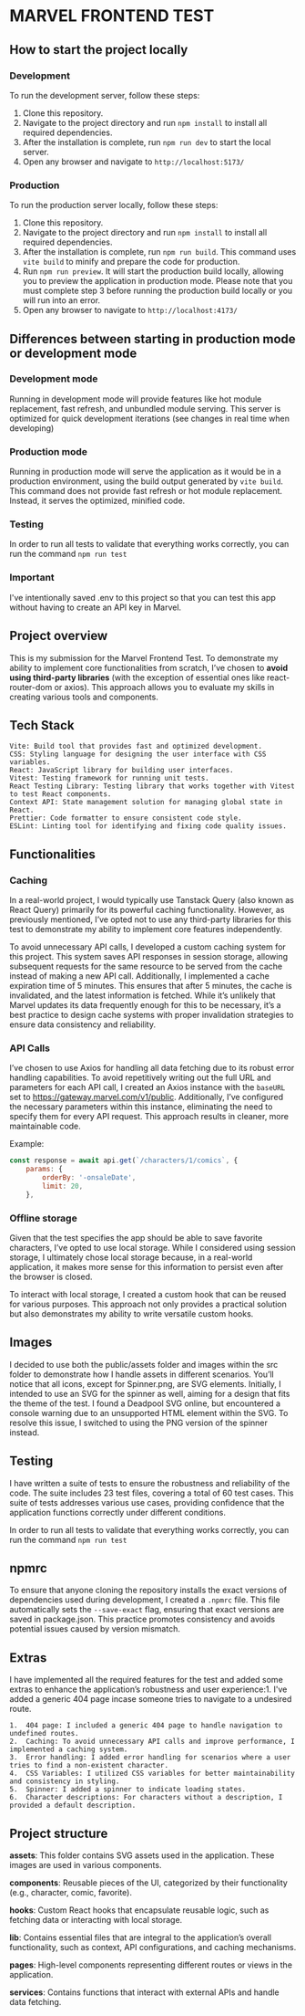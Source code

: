 # MARVEL FRONTEND TEST
## How to start the project locally
### Development
To run the development server, follow these steps:

1. Clone this repository.
2. Navigate to the project directory and run `npm install` to install all required dependencies.
3. After the installation is complete, run `npm run dev` to start the local server.
4. Open any browser and navigate to `http://localhost:5173/`

### Production
To run the production server locally, follow these steps:

1. Clone this repository.
2. Navigate to the project directory and run `npm install` to install all required dependencies.
3. After the installation is complete, run `npm run build`. This command uses `vite build` to minify and prepare the code for production.
4. Run `npm run preview`. It will start the production build locally, allowing you to preview the application in production mode. Please note that you must complete step 3 before running the production build locally or you will run into an error.
5. Open any browser to navigate to `http://localhost:4173/`

## Differences between starting in production mode or development mode
### Development mode
Running in development mode will provide features like hot module replacement, fast refresh, and unbundled module serving. This server is optimized for quick development iterations (see changes in real time when developing)
### Production mode
Running in production mode will serve the application as it would be in a production environment, using the build output generated by `vite build`. This command does not provide fast refresh or hot module replacement. Instead, it serves the optimized, minified code.

### Testing
In order to run all tests to validate that everything works correctly, you can run the command `npm run test`

### Important
I've intentionally saved .env to this project so that you can test this app without having to create an API key in Marvel.

## Project overview
This is my submission for the Marvel Frontend Test. To demonstrate my ability to implement core functionalities from scratch, I’ve chosen to **avoid using third-party libraries** (with the exception of essential ones like react-router-dom or axios). This approach allows you to evaluate my skills in creating various tools and components.

## Tech Stack
	Vite: Build tool that provides fast and optimized development.
	CSS: Styling language for designing the user interface with CSS variables.
	React: JavaScript library for building user interfaces.
	Vitest: Testing framework for running unit tests.
    React Testing Library: Testing library that works together with Vitest to test React components.
	Context API: State management solution for managing global state in React.
	Prettier: Code formatter to ensure consistent code style.
	ESLint: Linting tool for identifying and fixing code quality issues.

## Functionalities

### Caching
In a real-world project, I would typically use Tanstack Query (also known as React Query) primarily for its powerful caching functionality. However, as previously mentioned, I’ve opted not to use any third-party libraries for this test to demonstrate my ability to implement core features independently.

To avoid unnecessary API calls, I developed a custom caching system for this project. This system saves API responses in session storage, allowing subsequent requests for the same resource to be served from the cache instead of making a new API call. Additionally, I implemented a cache expiration time of 5 minutes. This ensures that after 5 minutes, the cache is invalidated, and the latest information is fetched. While it’s unlikely that Marvel updates its data frequently enough for this to be necessary, it’s a best practice to design cache systems with proper invalidation strategies to ensure data consistency and reliability.

### API Calls
I’ve chosen to use Axios for handling all data fetching due to its robust error handling capabilities. To avoid repetitively writing out the full URL and parameters for each API call, I created an Axios instance with the `baseURL` set to https://gateway.marvel.com/v1/public. Additionally, I’ve configured the necessary parameters within this instance, eliminating the need to specify them for every API request. This approach results in cleaner, more maintainable code.

Example:
```js
const response = await api.get(`/characters/1/comics`, {
    params: {
        orderBy: '-onsaleDate',
        limit: 20,
    },
```

### Offline storage
Given that the test specifies the app should be able to save favorite characters, I’ve opted to use local storage. While I considered using session storage, I ultimately chose local storage because, in a real-world application, it makes more sense for this information to persist even after the browser is closed.

To interact with local storage, I created a custom hook that can be reused for various purposes. This approach not only provides a practical solution but also demonstrates my ability to write versatile custom hooks.

## Images

I decided to use both the public/assets folder and images within the src folder to demonstrate how I handle assets in different scenarios. You’ll notice that all icons, except for Spinner.png, are SVG elements. Initially, I intended to use an SVG for the spinner as well, aiming for a design that fits the theme of the test. I found a Deadpool SVG online, but encountered a console warning due to an unsupported HTML element within the SVG. To resolve this issue, I switched to using the PNG version of the spinner instead.

## Testing
I have written a suite of tests to ensure the robustness and reliability of the code. The suite includes 23 test files, covering a total of 60 test cases. This suite of tests addresses various use cases, providing confidence that the application functions correctly under different conditions.

In order to run all tests to validate that everything works correctly, you can run the command `npm run test`


## npmrc
To ensure that anyone cloning the repository installs the exact versions of dependencies used during development, I created a `.npmrc` file. This file automatically sets the `--save-exact` flag, ensuring that exact versions are saved in package.json. This practice promotes consistency and avoids potential issues caused by version mismatch.

## Extras

 I have implemented all the required features for the test and added some extras to enhance the application’s robustness and user experience:1. I've added a generic 404 page incase someone tries to navigate to a undesired route.

	1.	404 page: I included a generic 404 page to handle navigation to undefined routes.
	2.	Caching: To avoid unnecessary API calls and improve performance, I implemented a caching system.
	3.	Error handling: I added error handling for scenarios where a user tries to find a non-existent character.
	4.	CSS Variables: I utilized CSS variables for better maintainability and consistency in styling.
	5.	Spinner: I added a spinner to indicate loading states.
	6.	Character descriptions: For characters without a description, I provided a default description.

## Project structure
**assets**: This folder contains SVG assets used in the application. These images are used in various components.

**components**: Reusable pieces of the UI, categorized by their functionality (e.g., character, comic, favorite).

**hooks**:  Custom React hooks that encapsulate reusable logic, such as fetching data or interacting with local storage.

**lib**: Contains essential files that are integral to the application’s overall functionality, such as context, API configurations, and caching mechanisms.

**pages**: High-level components representing different routes or views in the application.

**services**: Contains functions that interact with external APIs and handle data fetching.



